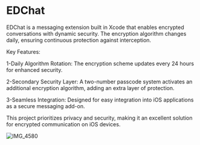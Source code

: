 # EDChat

EDChat is a messaging extension built in Xcode that enables encrypted conversations with dynamic security. The encryption algorithm changes daily, ensuring continuous protection against interception.

Key Features:

  1-Daily Algorithm Rotation: The encryption scheme updates every 24 hours for enhanced security.

  2-Secondary Security Layer: A two-number passcode system activates an additional encryption algorithm, adding an extra layer of protection.

  3-Seamless Integration: Designed for easy integration into iOS applications as a secure messaging add-on.

This project prioritizes privacy and security, making it an excellent solution for encrypted communication on iOS devices.

![IMG_4580](https://github.com/user-attachments/assets/743d8bc6-2a7c-457b-9312-6268b759e49b)
